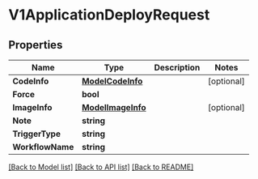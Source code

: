 # V1ApplicationDeployRequest

## Properties

Name | Type | Description | Notes
------------ | ------------- | ------------- | -------------
**CodeInfo** | [**ModelCodeInfo**](ModelCodeInfo.md) |  | [optional] 
**Force** | **bool** |  | 
**ImageInfo** | [**ModelImageInfo**](ModelImageInfo.md) |  | [optional] 
**Note** | **string** |  | 
**TriggerType** | **string** |  | 
**WorkflowName** | **string** |  | 

[[Back to Model list]](../README.md#documentation-for-models) [[Back to API list]](../README.md#documentation-for-api-endpoints) [[Back to README]](../README.md)


